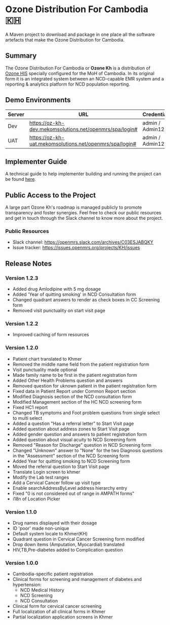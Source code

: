 # Ozone Distribution For Cambodia 🇰🇭

A Maven project to download and package in one place all the software artefacts that make the Ozone Distribution for Cambodia.

## Summary

The Ozone Distribution For Cambodia or **Ozone Kh** is a distribution of [Ozone HIS](https://www.ozone-his.com) specially configured for the MoH of Cambodia. In its original form it is an integrated system between an NCD-capable EMR system and a reporting & analytics platform for NCD population reporting.

## Demo Environments

| Server   | URL                                                          | Credentials      |
|----------|--------------------------------------------------------------|------------------|
| Dev      | https://oz-kh-dev.mekomsolutions.net/openmrs/spa/login#      | admin / Admin123 |
| UAT      | https://oz-kh-uat.mekomsolutions.net/openmrs/spa/login# | admin / Admin123   |

## Implementer Guide

A technical guide to help implementer building and running the project can be found [here](readme/impl-guide.md).

## Public Access to the Project

A large part Ozone Kh's roadmap is managed publicly to promote transparency and foster synergies. Feel free to check our public resources and get in touch through the Slack channel to know more about the project.

### Public Resources

* Slack channel: https://openmrs.slack.com/archives/C03ESJABQKY
* Issue tracker: https://issues.openmrs.org/projects/KH/issues

## Release Notes

### Version 1.2.3
* Added drug Amlodipine with 5 mg dosage
* Added 'Year of quitting smoking' in NCD Consultation form
* Changed quadrant answers to render as check boxes in CC Screening form
* Removed visit punctuality on start visit page

### Version 1.2.2
* Improved caching of form resources

### Version 1.2.0
* Patient chart translated to Khmer
* Removed the middle name field from the patient registration form
* Visit punctuality made optional
* Made family name to be first in the patient registration form
* Added Other Health Problems question and answers
* Removed question for uknown patient in the patient registration form
* Fixed data in Patient Report under Common Report section
* Modified Diagnosis section of the NCD consultation form 
* Modified Management section of the HC NCD screening form
* Fixed HC1 report
* Changed TB symptoms and Foot problem questions from single select to multi select
* Added a question "Has a referral letter" to Start Visit page
* Added question about address zones to Start Visit page
* Added gender question and answers to patient registration form
* Added question about visual acuity to NCD Screening form
* Removed "Reason for Discharge" question in NCD Screening form
* Changed "Unknown" answer to "None" for the two Diagnosis questions in the "Assessment" section of the NCD Screening form
* Added Year for quitting smoking to NCD Screening form
* Moved the referral question to Start Visit page
* Translate Login screen to khmer
* Modify the Lab test ranges
* Add a Cervical Cancer follow up visit type
* Enable searchAddressByLevel address hierarchy entry
* Fixed "0 is not considered out of range in AMPATH forms"
* i18n of Location Picker

### Version 1.1.0

* Drug names displayed with their dosage
* ID 'poor' made non-unique
* Default system locale to Khmer(KH)
* Quadrant question in Cervical Cancer Screening form modified
* Drop down items (Amputation, Myocardial) translated
* HIV,TB,Pre-diabetes added to Complication question

### Version 1.0.0
* Cambodia-specific patient registration
* Clinical forms for screening and management of diabetes and hypertension:
  * NCD Medical History
  * NCD Screening
  * NCD Consultation
* Clinical form for cervical cancer screening
* Full localization of all clinical forms in Khmer
* Partial localization application screens in Khmer
